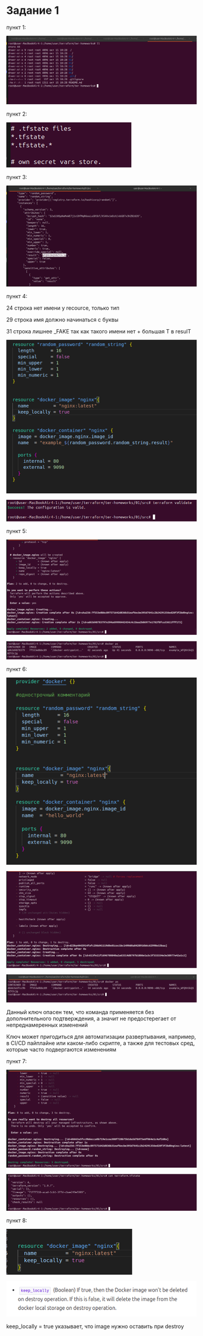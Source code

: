 # Задание 1
пункт 1:

![](https://github.com/DaddyMorlan/ter-homework-01/blob/main/terraform-1/check%203.png)

пункт 2:

![](https://github.com/DaddyMorlan/ter-homework-01/blob/main/terraform-1/1.2.png)

пункт 3:

![](https://github.com/DaddyMorlan/ter-homework-01/blob/main/terraform-1/1.3.png)

пункт 4:

24 строка нет имени у recource, только тип

29 строка имя должно начинаться с буквы

31 строка лишнее _FAKE так как такого имени нет + большая T в resulT

![](https://github.com/DaddyMorlan/ter-homework-01/blob/main/terraform-1/1.4%20code.png)

![](https://github.com/DaddyMorlan/ter-homework-01/blob/main/terraform-1/1.4%20validate.png)

пункт 5:

![](https://github.com/DaddyMorlan/ter-homework-01/blob/main/terraform-1/1.5%20apply.png)

![](https://github.com/DaddyMorlan/ter-homework-01/blob/main/terraform-1/1.5%20ps.png)

пункт 6:

![](https://github.com/DaddyMorlan/ter-homework-01/blob/main/terraform-1/6%20code.png)

![](https://github.com/DaddyMorlan/ter-homework-01/blob/main/terraform-1/6%20approve.png)

![](https://github.com/DaddyMorlan/ter-homework-01/blob/main/terraform-1/1.6%20ps.png)

Данный ключ опасен тем, что команда применяется без дополнительного подтверждения, а значит не предостерегает от непреднамеренных изменений

Ключ может пригодиться для автоматизации развертывания, например, в CI/CD пайплайне или каком-либо скрипте, а также для тестовых сред, которые часто подвергаются изменениям

пункт 7:

![](https://github.com/DaddyMorlan/ter-homework-01/blob/main/terraform-1/1.7%20destroy.png)

![](https://github.com/DaddyMorlan/ter-homework-01/blob/main/terraform-1/1.7%20tfstate.png)

пункт 8:

![](https://github.com/DaddyMorlan/ter-homework-01/blob/main/terraform-1/1.8%20code.png)

![](https://github.com/DaddyMorlan/ter-homework-01/blob/main/terraform-1/1.8%20docs.png)

keep_locally = true указывает, что image нужно оставить при destroy
